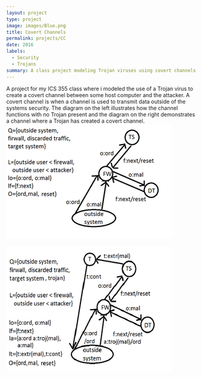 ```yaml
---
layout: project
type: project
image: images/Blue.png
title: Covert Channels
permalink: projects/CC
date: 2016
labels:
  - Security
  - Trojans
summary: A class project modeling Trojan viruses using covert channels
---
```


A project for my ICS 355 class where i modeled the use of a Trojan virus to create a covert channel
between some host computer and the attacker. A covert channel is when a channel is used to transmit data 
outside of the systems security. The diagram on the left illustrates how the channel functions with no 
Trojan present and the diagram on the right demonstrates a channel where a Trojan has created a covert
channel.
<img class="ui floated left image" style="margin-bottom: 20px" src="../images/notro.png">
<img class="ui floated right image" style="margin-bottom: 20px" src="../images/tro.png">
